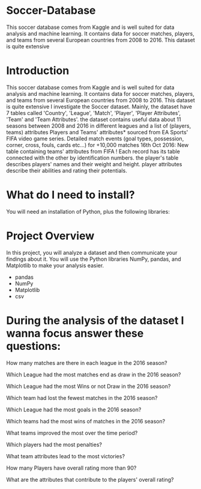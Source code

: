 # Soccer-Database
This soccer database comes from Kaggle and is well suited for data analysis and machine learning. It contains data for soccer matches, players, and teams from several European countries from 2008 to 2016. This dataset is quite extensive

# Introduction
This soccer database comes from Kaggle and is well suited for data analysis and machine learning. It contains data for soccer matches, players, and teams from several European countries from 2008 to 2016. This dataset is quite extensive I investigate the Soccer dataset. Mainly, the dataset have 7 tables called 'Country', 'League', 'Match', 'Player', 'Player Attributes', 'Team' and 'Team Attributes'. the dataset contains useful data about 11 seasons between 2008 and 2016 in different leagues and a list of (players, teams) attributes Players and Teams' attributes* sourced from EA Sports' FIFA video game series. Detailed match events (goal types, possession, corner, cross, fouls, cards etc…) for +10,000 matches 16th Oct 2016: New table containing teams' attributes from FIFA ! Each record has its table connected with the other by identification numbers. the player's table describes players' names and their weight and height. player attributes describe their abilities and rating their potentials.

# What do I need to install?
You will need an installation of Python, plus the following libraries:

# Project Overview
In this project, you will analyze a dataset and then communicate your findings about it. You will use the Python libraries NumPy, pandas, and Matplotlib to make your analysis easier.

* pandas
* NumPy
* Matplotlib
* csv
# During the analysis of the dataset I wanna focus answer these questions:

How many matches are there in each league in the 2016 season?

Which League had the most matches end as draw in the 2016 season?

Which League had the most Wins or not Draw in the 2016 season?

Which team had lost the fewest matches in the 2016 season?

Which League had the most goals in the 2016 season?

Which teams had the most wins of matches in the 2016 season?

What teams improved the most over the time period?

Which players had the most penalties?

What team attributes lead to the most victories?

How many Players have overall rating more than 90?

What are the attributes that contribute to the players' overall rating?

